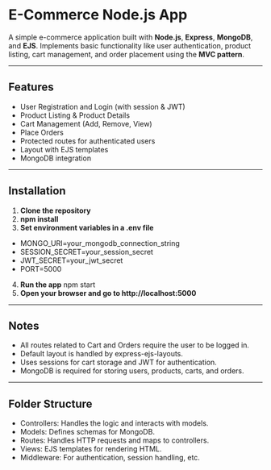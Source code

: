# E-Commerce Node.js App

A simple e-commerce application built with **Node.js**, **Express**, **MongoDB**, and **EJS**. Implements basic functionality like user authentication, product listing, cart management, and order placement using the **MVC pattern**.

---

## Features

- User Registration and Login (with session & JWT)
- Product Listing & Product Details
- Cart Management (Add, Remove, View)
- Place Orders
- Protected routes for authenticated users
- Layout with EJS templates
- MongoDB integration

---

## Installation

1. **Clone the repository**
2. **npm install**
3. **Set environment variables in a .env file**

- MONGO_URI=your_mongodb_connection_string
- SESSION_SECRET=your_session_secret
- JWT_SECRET=your_jwt_secret
- PORT=5000

4. **Run the app**
   npm start
5. **Open your browser and go to http://localhost:5000**

---

## Notes

- All routes related to Cart and Orders require the user to be logged in.
- Default layout is handled by express-ejs-layouts.
- Uses sessions for cart storage and JWT for authentication.
- MongoDB is required for storing users, products, carts, and orders.

---

## Folder Structure

- Controllers: Handles the logic and interacts with models.
- Models: Defines schemas for MongoDB.
- Routes: Handles HTTP requests and maps to controllers.
- Views: EJS templates for rendering HTML.
- Middleware: For authentication, session handling, etc.
